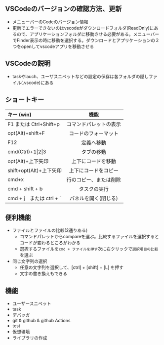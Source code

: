 ## VSCodeのバージョンの確認方法、更新
- メニューバーのCodeのバージョン情報
- 更新でエラーできないのはvscodeがダウンロードフォルダ(ReadOnly)にあるので、アプリケーションフォルダに移動させる必要がある。メニューバーでFinder表示の時に移動を選択する。ダウンロードとアプリケーションの２つをopenしてvscodeアプリを移動させる 
## VSCodeの説明
- taskやlauch、ユーザスニペットなどの設定の保存は各フォルダの隠しファイル(.vscode)にある

## ショートキー
|キー (win)|機能|
|:--|:-:|
|F1 または Ctrl+Shift+p|コマンドパレットの表示|
|opt(Alt)+shift+F|コードのフォーマット|
|F12|定義へ移動|
|cmd(Ctrl)+1\|2\|3|タブの移動|
|opt(Alt)+上下矢印|上下にコードを移動|
|shift+opt(Alt)+上下矢印|上下にコードをコピー|
|cmd+x|行のコピー、または削除|
|cmd + shift + b|タスクの実行|
|cmd + j　または ctrl + `|パネルを開く(閉じる)|

## 便利機能
- ファイルとファイルの比較(2通りある)
  - コマンドパレットからcompareを選ぶ。比較するファイルを選択するとコードが変わるところがわかる
  - 選択するファイルを`cmd + ファイルを押す`次に右クリックで`選択項目の比較`を選ぶ
- 同じ文字列の選択
  - 任意の文字列を選択して、\[ctrl] + \[shift] + \[L] を押す
  - 文字の書き換えもできる

## 機能
- ユーザースニペット
- task
- デバッガ
- git & github & github Actions
- test
- 仮想環境
- ライブラリの作成
